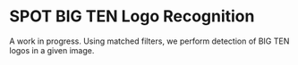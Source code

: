 # SPOT BIG TEN Logo Recognition
A work in progress. Using matched filters, we perform detection of BIG TEN logos in a given image.
